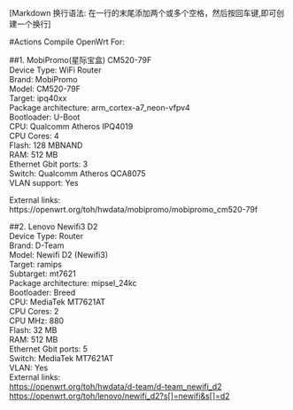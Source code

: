 [Markdown 换行语法: 在一行的末尾添加两个或多个空格，然后按回车键,即可创建一个换行]  


#Actions Compile OpenWrt For:  

##1. MobiPromo(星际宝盒) CM520-79F  
   Device Type: WiFi Router  
   Brand: MobiPromo  
   Model: CM520-79F  
   Target: ipq40xx  
   Package architecture: arm_cortex-a7_neon-vfpv4  
   Bootloader: U-Boot  
   CPU: Qualcomm Atheros IPQ4019  
   CPU Cores: 4  
   Flash: 128 MBNAND  
   RAM: 512 MB  
   Ethernet Gbit ports: 3  
   Switch: Qualcomm Atheros QCA8075  
   VLAN support: Yes  
<p>External links:  
   https://openwrt.org/toh/hwdata/mobipromo/mobipromo_cm520-79f  

##2. Lenovo Newifi3 D2  
   Device Type: Router  
   Brand: D-Team  
   Model: Newifi D2 (Newifi3)  
   Target: ramips  
   Subtarget: mt7621  
   Package architecture: mipsel_24kc  
   Bootloader: Breed  
   CPU: MediaTek MT7621AT  
   CPU Cores: 2  
   CPU MHz: 880  
   Flash: 32 MB  
   RAM: 512 MB  
   Ethernet Gbit ports: 5  
   Switch: MediaTek MT7621AT  
   VLAN: Yes  
External links:  
   https://openwrt.org/toh/hwdata/d-team/d-team_newifi_d2  
   https://openwrt.org/toh/lenovo/newifi_d2?s[]=newifi&s[]=d2  

